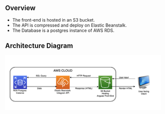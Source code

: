 ## Overview

* The front-end is hosted in an S3 bucket.
* The API is compressed and deploy on Elastic Beanstalk.
* The Database is a postgres instance of AWS RDS.

## Architecture Diagram

![Architecture Diagram](https://github.com/fedeval/udagram-deploy/blob/master/screenshots/Udagram_Architecture_Diagram.png?raw=true)
